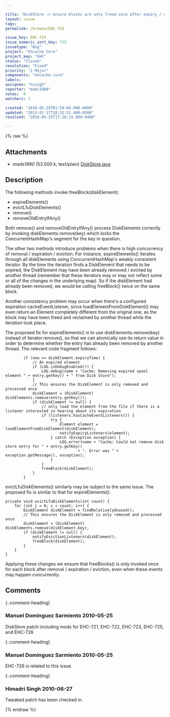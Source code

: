 ```yaml
---

title: "DiskStore -> ensure blocks are only freed once after expiry / eviction / removal"
layout: issue
tags: 
permalink: /browse/EHC-725

issue_key: EHC-725
issue_numeric_sort_key: 725
issuetype: "Bug"
project: "Ehcache Core"
project_key: "EHC"
status: "Closed"
resolution: "Fixed"
priority: "2 Major"
components: "ehcache-core"
labels: 
assignee: "hsingh"
reporter: "mads1980"
votes:  0
watchers: 1

created: "2010-05-25T01:58:04.000-0400"
updated: "2013-01-17T18:32:31.000-0500"
resolved: "2010-05-25T17:26:22.000-0400"

---
```




{% raw %}


## Attachments

* <em>mads1980</em> (53.000 k, text/plain) [DiskStore.java](/attachments/EHC/EHC-725/DiskStore.java)




## Description

<div markdown="1" class="description">

The following methods invoke freeBlock(diskElement):

- expireElements()
- evictLfuDiskElements()
- remove()
- removeOldEntryIfAny()

Both remove() and removeOldEntryIfAny() process DiskElements correctly by invoking diskElements.remove(key) which locks the ConcurrentHashMap's segment for the key in question.

The other two methods introduce problems when there is high concurrency of removal / expiration / eviction. For instance, expireElements() iterates through all diskElements using ConcurrentHashMap's weakly consistent iterator. By the time the iteration finds a DiskElement that needs to be expired, the DiskElement may have been already removed / evicted by another thread (remember that these iterators may or may not reflect some or all of the changes in the underlying map). So if the diskElement had already been removed, we would be calling freeBlock() twice on the same block.

Another consistency problem may occur when there's a configured expiration cacheEventListener, since loadElementFromDiskElement() may even return an Element completely different from the original one, as the block may have been freed and reclaimed by another thread while the iteration took place.

The proposed fix for expireElements() is to use diskElements.remove(key) instead of iterator.remove(), so that we can atomically use its return value in order to determine whether the entry has already been removed by another thread. The relevant code fragment follows:

            if (now >= diskElement.expiryTime) {
                // An expired element
                if (LOG.isDebugEnabled()) {
                    LOG.debug(name + "Cache: Removing expired spool element " + entry.getKey() + " from Disk Store");
                }
                // This ensures the DiskElement is only removed and processed once
                diskElement = (DiskElement) diskElements.remove(entry.getKey());
                if (diskElement != null) {
                    // only load the element from the file if there is a listener interested in hearing about its expiration
                    if (listeners.hasCacheEventListeners()) {
                        try {
                            Element element = loadElementFromDiskElement(diskElement);
                            notifyExpiryListeners(element);
                        } catch (Exception exception) {
                            LOG.error(name + "Cache: Could not remove disk store entry for " + entry.getKey()
                                    + ". Error was " + exception.getMessage(), exception);
                        }
                    }
                    freeBlock(diskElement);
                }
            }


evictLfuDiskElements() similarly may be subject to the same issue. The proposed fix is similar to that for expireElements():

    private void evictLfuDiskElements(int count) {
        for (int i = 0; i < count; i++) {
            DiskElement diskElement = findRelativelyUnused();
            // This ensures the DiskElement is only removed and processed once
            diskElement = (DiskElement) diskElements.remove(diskElement.key);
            if (diskElement != null) {
                notifyEvictionListeners(diskElement);
                freeBlock(diskElement);
            }
        }
    }

Applying these changes we ensure that freeBlocks() is only invoked once for each block after removal / expiration / eviction, even when these events may happen concurrently.



</div>

## Comments


{:.comment-heading}
### **Manuel Dominguez Sarmiento** <span class="date">2010-05-25</span>

<div markdown="1" class="comment">

DiskStore patch including mods for EHC-721, EHC-722, EHC-723, EHC-725, and EHC-726

</div>


{:.comment-heading}
### **Manuel Dominguez Sarmiento** <span class="date">2010-05-25</span>

<div markdown="1" class="comment">

EHC-726 is related to this issue.

</div>


{:.comment-heading}
### **Himadri Singh** <span class="date">2010-06-27</span>

<div markdown="1" class="comment">

Tweaked patch has been checked in.

</div>



{% endraw %}
